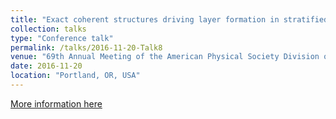 ```yaml
---
title: "Exact coherent structures driving layer formation in stratified turbulence"
collection: talks
type: "Conference talk"
permalink: /talks/2016-11-20-Talk8
venue: "69th Annual Meeting of the American Physical Society Division of Fluid Dynamics"
date: 2016-11-20
location: "Portland, OR, USA"
---
```


[More information here](http://apsdfd2016pdx.org/)
